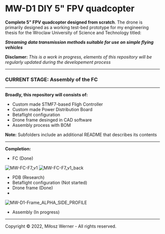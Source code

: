 # MW-D1 DIY 5" FPV quadcopter
**Complete 5" FPV quadcopter designed from scratch**. The drone is primarily designed as a working test-bed prototype for my engineering thesis for the Wroclaw University of Science and Technology titled:

**_Streaming data transmission methods suitable for use on simple flying vehicles_**

**Disclamer:** _This is a work in progress, elements of this repository will be regularly updated during the developement process_

___
### CURRENT STAGE: Assembly of the FC
___

**Broadly, this repository will consists of:**
* Custom made STMF7-based Fligh Controller
* Custom made Power Distribution Board
* Betaflight configuration
* Drone frame desinged in CAD software
* Assembly process with BOM

**Note:** Subfolders include an additional README that describes its contents
___

**Completion:**
* FC (Done)

![MW-FC-F7_v1](https://user-images.githubusercontent.com/62721481/207848120-a0529012-b3e3-4b74-81a6-841fb5ac2d94.png)
![MW-FC-F7_v1_back](https://user-images.githubusercontent.com/62721481/207848132-76a2123b-3bca-4d80-9858-fd4472bfbf3a.png)

* PDB (Research)
* Betaflight configuration (Not started)
* Drone frame (Done)
* 
![MW-D1-Frame_ALPHA_SIDE_PROFILE](https://user-images.githubusercontent.com/62721481/207848340-410d62e9-ea50-4b1f-b9f6-d1c1898068bb.png)

* Assembly (In progress)
___

Copyright © 2022, Miłosz Werner - All rights reserved. 



